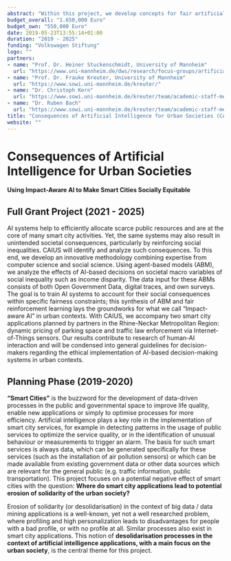 ```yaml
---
abstract: "Within this project, we develop concepts for fair artificial intelligence in smart city contexts. Funded with a grant of the Volkswagen Stiftung, we aim to establish CAIUS as a long-term research cooperation between Stuttgart Media University and the University of Mannheim."
budget_overall: "1.650,000 Euro"
budget_own: "550,000 Euro"
date: 2019-05-23T13:55:14+01:00
duration: "2019 - 2025"
funding: "Volkswagen Stiftung"
logo: ""
partners:
- name: "Prof. Dr. Heiner Stuckenschmidt, University of Mannheim"
  url: "https://www.uni-mannheim.de/dws/research/focus-groups/artificial-intelligence-prof-stuckenschmidt/"
- name: "Prof. Dr. Frauke Kreuter, University of Mannheim"
  url: "https://www.sowi.uni-mannheim.de/kreuter/"
- name: "Dr. Christoph Kern"
  url: "https://www.sowi.uni-mannheim.de/kreuter/team/academic-staff-members/kern-christoph/"
- name: "Dr. Ruben Bach"
  url: "https://www.sowi.uni-mannheim.de/kreuter/team/academic-staff-members/bach-ruben/#c138534"
title: "Consequences of Artificial Intelligence for Urban Societies (CAIUS)"
website: ""
---
```


# Consequences of Artificial Intelligence for Urban Societies

**Using Impact-Aware AI to Make Smart Cities Socially Equitable**

## Full Grant Project (2021 - 2025)

AI systems help to efficiently allocate scarce public resources and are at the core of many smart city activities. Yet, the same systems may also result in unintended societal consequences, particularly by reinforcing social inequalities. CAIUS will identify and analyze such consequences. To this end, we develop an innovative methodology combining expertise from computer science and social science. Using agent-based models (ABM), we analyze the effects of AI-based decisions on societal macro variables of social inequality such as income disparity. The data input for these ABMs consists of both Open Government Data, digital traces, and own surveys. The goal is to train AI systems to account for their social consequences within specific fairness constraints; this synthesis of ABM and fair reinforcement learning lays the groundworks for what we call “Impact-aware AI” in urban contexts. With CAIUS, we accompany two smart city applications planned by partners in the Rhine-Neckar Metropolitan Region: dynamic pricing of parking space and traffic law enforcement via Internet-of-Things sensors. Our results contribute to research of human-AI interaction and will be condensed into general guidelines for decision-makers regarding the ethical implementation of AI-based decision-making systems in urban contexts.

## Planning Phase (2019-2020)

**“Smart Cities”** is the buzzword for the development of data-driven processes in the public and governmental space to improve life quality, enable new applications or simply to optimise processes for more efficiency. Artificial intelligence plays a key role in the implementation of smart city services, for example in detecting patterns in the usage of public services to optimize the service quality, or in the identification of unusual behaviour or measurements to trigger an alarm. The basis for such smart services is always data, which can be generated specifically for these services (such as the installation of air pollution sensors) or which can be made available from existing government data or other data sources which are relevant for the general public (e.g. traffic information, public transportation).  This project focuses on a potential negative effect of smart cities with the question: **Where do smart city applications lead to potential erosion of solidarity of the urban society?**

Erosion of solidarity (or desolidarisation) in the context of big data / data mining applications is a well-known, yet not a well researched problem, where profiling and high personalization leads to disadvantages for people with a bad profile, or with no profile at all. Similar processes also exist in smart city applications. This notion of **desolidarisation processes in the context of artificial intelligence applications, with a main focus on the urban society**, is the central theme for this project.

